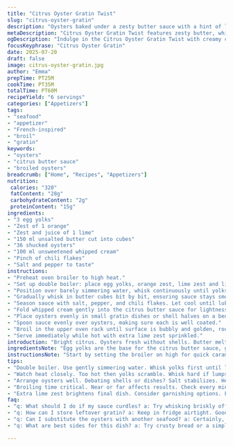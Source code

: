 ```yaml
---
title: "Citrus Oyster Gratin Twist"
slug: "citrus-oyster-gratin"
description: "Oysters baked under a zesty butter sauce with a hint of lime replacing lemon. Egg yolks whisked gently over barely simmering water, melted butter folded in gradually creating a creamy citrus emulsion. Light whipped cream folded delicately into sauce before coating oysters nestled in small gratin ramekins or oyster shells set in coarse salt for stability. Broiled briefly to golden brown, garnished with lime zest and a touch of chili flakes for a spicy finish. No nuts or gluten, just six servings of rich seafood bites bursting with bright, tangy flavor and a smooth texture contrast."
metaDescription: "Citrus Oyster Gratin Twist features zesty butter, whipped cream and fresh oysters for a tangy delight perfect for seafood lovers."
ogDescription: "Indulge in the Citrus Oyster Gratin Twist with creamy citrus butter and fresh oysters for a bright, flavorful experience."
focusKeyphrase: "Citrus Oyster Gratin"
date: 2025-07-20
draft: false
image: citrus-oyster-gratin.jpg
author: "Emma"
prepTime: PT25M
cookTime: PT35M
totalTime: PT60M
recipeYield: "6 servings"
categories: ["Appetizers"]
tags:
- "seafood"
- "appetizer"
- "French-inspired"
- "broil"
- "gratin"
keywords:
- "oysters"
- "citrus butter sauce"
- "broiled oysters"
breadcrumb: ["Home", "Recipes", "Appetizers"]
nutrition: 
 calories: "320"
 fatContent: "28g"
 carbohydrateContent: "2g"
 proteinContent: "15g"
ingredients:
- "3 egg yolks"
- "Zest of 1 orange"
- "Zest and juice of 1 lime"
- "150 ml unsalted butter cut into cubes"
- "36 shucked oysters"
- "100 ml unsweetened whipped cream"
- "Pinch of chili flakes"
- "Salt and pepper to taste"
instructions:
- "Preheat oven broiler to high heat."
- "Set up double boiler: place egg yolks, orange zest, lime zest and lime juice in the top bowl off the heat."
- "Position over barely simmering water, whisk continuously until yolks warm and frothy but not cooked through, about 5 to 7 minutes."
- "Gradually whisk in butter cubes bit by bit, ensuring sauce stays smooth and creamy. Remove from heat."
- "Season sauce with salt, pepper, and chili flakes. Let cool until lukewarm, whisk quickly if lumps begin to appear."
- "Fold whipped cream gently into the citrus butter sauce for lightness."
- "Place oysters evenly in small gratin dishes or shell halves on a bed of coarse salt to stabilize on a baking tray."
- "Spoon sauce evenly over oysters, making sure each is well coated."
- "Broil in the upper oven rack until surface is bubbly and golden, roughly 4 to 6 minutes; watch carefully to avoid burning."
- "Serve immediately while hot with extra lime zest sprinkled."
introduction: "Bright citrus. Oysters fresh without shells. Butter melted slowly. Zesty lime instead of lemon. Egg yolks warmed gently over steam. Whisk until thick, creamy, glowing. Butter in, little by little. Sauce thickening quietly. Chill until just warm or it curdles. Whipped cream folded soft like clouds. Spice up with chili flakes for a jolt. Arrange oysters snugly. Small gratin dishes or shells nestled in salt beds. Sauce poured over, a creamy citrus cloud. Broil fast on top rack, golden hints appear in minutes. The smell is ocean tang meets sharp sweet fruit. Rich but lifted. Small bites worth savoring. Six portions of indulgence without fuss. No nuts, gluten left behind. Serve with a crusty bread or beyond. Almost there—just broil to golden. Hot and lively. Simple elegance with a spicy twist."
ingredientsNote: "Egg yolks are the base for the citrus butter sauce, giving richness and body. Zesting both an orange and a lime adds brightness and a tang with a twist instead of the classic lemon. Butter is best unsalted for control over seasoning, cut in cubes to melt slowly for smooth emulsification with the eggs. The oysters should be fresh and shucked, no shells needed but shells help if you wish to present traditionally. Whipped cream adds a soft texture contrast, folded in gently to keep air light. Chili flakes are a subtle heat surprise. Salt and pepper essential for balance but keep it light so citrus shines. Keep cream unsweetened to maintain savory balance. Careful with temperature during sauce prep, it can curdle if too hot. Patience makes silky. Small gratin ramekins can be replaced with shell halves on coarse salt to keep steady under broiler."
instructionsNote: "Start by setting the broiler on high for quick caramelization. Use a double boiler or a heatproof bowl over barely simmering water; direct heat cooks eggs too fast. Whisk yolks with citrus zest and juice until foamy and warm but not scrambled. Add butter bit by bit, whisking constantly to form a velvety sauce. Remove from heat once all butter is incorporated. Salt and pepper lightly, chili flakes offer unexpected warmth, but add carefully. Sauce should cool slightly - eggs are delicate; too hot will cause lumps. If lumps form, whisk vigorously off heat to smooth. Fold in whipped cream slowly, aiming for a uniform mix without deflating the cream fully. Lay oysters in dishes or shells set firmly on salt. Spoon sauce generously over without drowning them. Broil in the top oven rack for 4 to 6 minutes; watch closely. Sauce should bubble and tint golden but not burn. Serve piping hot with a sprinkle of lime zest for freshness. Timing critical to balance creamy texture and ramped up citrus aroma."
tips:
- "Double boiler. Use gently simmering water. Whisk yolks first until light. Citrus zest adds punch. Butter cubes—small. Wait till incorporated. Smooth sauce should form. Remove careful."
- "Watch heat closely. Too hot then yolks scramble. Whisk hard if lumps appear. Fold whipped cream in after. Light but keep air. Don’t overmix. Fold gently. Spice up with chili flakes."
- "Arrange oysters well. Debating shells or dishes? Salt stabilizes. Helps under broiler. Sauce must coat evenly. Generous should be the aim. Don’t drown them though."
- "Broiling time critical. Near or far affects results. Check every minute. Bubble up means it’s ready. Golden brown but not burned. Timing is everything. Serve hot immediately."
- "Extra lime zest brightens final dish. Consider garnishing options. Fresh cilantro could work. Or maybe chives. These are just ideas. Think about pairing with bread."
faq:
- "q: What should I do if my sauce curdles? a: Try whisking briskly off heat first. If too hot, lumps form. Restart with new eggs or butter."
- "q: How can I store leftover gratin? a: Keep in fridge airtight. Good up to two days. Reheat in oven. Microwave works but texture suffers."
- "q: Can I substitute the oysters with another seafood? a: Certainly, clams or shrimp could work. Adjust cooking time, smaller pieces cook faster."
- "q: What are best sides for this dish? a: Try crusty bread or a simple salad. Balance richness with something fresh. Light sides work best."

---
```

